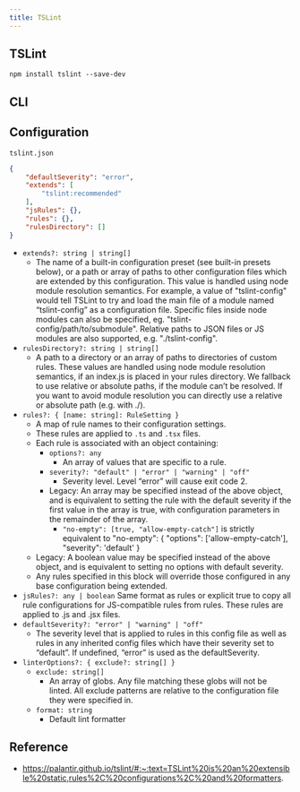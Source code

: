 ```yaml
---
title: TSLint
---
```


## TSLint


```
npm install tslint --save-dev
```

## CLI


## Configuration

`tslint.json`

```json
{
    "defaultSeverity": "error",
    "extends": [
        "tslint:recommended"
    ],
    "jsRules": {},
    "rules": {},
    "rulesDirectory": []
}
```


- `extends?: string | string[]`
    - The name of a built-in configuration preset (see built-in presets below), or a path or array of paths to other configuration files which are extended by this configuration. This value is handled using node module resolution semantics. For example, a value of "tslint-config" would tell TSLint to try and load the main file of a module named “tslint-config” as a configuration file. Specific files inside node modules can also be specified, eg. "tslint-config/path/to/submodule". Relative paths to JSON files or JS modules are also supported, e.g. "./tslint-config".
- `rulesDirectory?: string | string[]`
    - A path to a directory or an array of paths to directories of custom rules. These values are handled using node module resolution semantics, if an index.js is placed in your rules directory. We fallback to use relative or absolute paths, if the module can’t be resolved. If you want to avoid module resolution you can directly use a relative or absolute path (e.g. with ./).
- `rules?: { [name: string]: RuleSetting }`
    - A map of rule names to their configuration settings.
    - These rules are applied to `.ts` and `.tsx` files.
    - Each rule is associated with an object containing:
        - `options?: any`
            - An array of values that are specific to a rule.
        - `severity?: "default" | "error" | "warning" | "off"`
            - Severity level. Level “error” will cause exit code 2.
        - Legacy: An array may be specified instead of the above object, and is equivalent to setting the rule with the default severity if the first value in the array is true, with configuration parameters in the remainder of the array.
            - `"no-empty": [true, "allow-empty-catch"]` is strictly equivalent to "no-empty": { "options": ['allow-empty-catch'], "severity": 'default' }
    - Legacy: A boolean value may be specified instead of the above object, and is equivalent to setting no options with default severity.
    - Any rules specified in this block will override those configured in any base configuration being extended.
- `jsRules?: any | boolean` Same format as rules or explicit true to copy all rule configurations for JS-compatible rules from rules. These rules are applied to .js and .jsx files.
- `defaultSeverity?: "error" | "warning" | "off"`
    - The severity level that is applied to rules in this config file as well as rules in any inherited config files which have their severity set to “default”. If undefined, “error” is used as the defaultSeverity.
- `linterOptions?: { exclude?: string[] }`
    - `exclude: string[]`
        - An array of globs. Any file matching these globs will not be linted. All exclude patterns are relative to the configuration file they were specified in.
    - `format: string`
        - Default lint formatter

## Reference
- https://palantir.github.io/tslint/#:~:text=TSLint%20is%20an%20extensible%20static,rules%2C%20configurations%2C%20and%20formatters.
